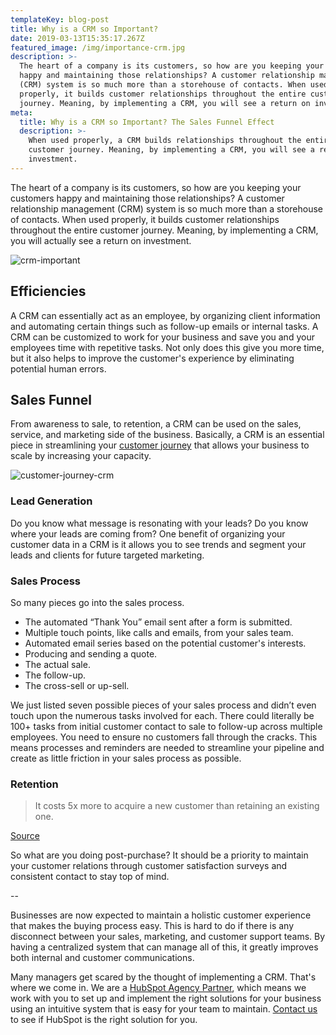 ```yaml
---
templateKey: blog-post
title: Why is a CRM so Important?
date: 2019-03-13T15:35:17.267Z
featured_image: /img/importance-crm.jpg
description: >-
  The heart of a company is its customers, so how are you keeping your customers
  happy and maintaining those relationships? A customer relationship management
  (CRM) system is so much more than a storehouse of contacts. When used
  properly, it builds customer relationships throughout the entire customer
  journey. Meaning, by implementing a CRM, you will see a return on investment.
meta:
  title: Why is a CRM so Important? The Sales Funnel Effect
  description: >-
    When used properly, a CRM builds relationships throughout the entire
    customer journey. Meaning, by implementing a CRM, you will see a return on
    investment.
---
```

The heart of a company is its customers, so how are you keeping your customers happy and maintaining those relationships? A customer relationship management (CRM) system is so much more than a storehouse of contacts. When used properly, it builds customer relationships throughout the entire customer journey. Meaning, by implementing a CRM, you will actually see a return on investment.

![crm-important](/img/importance-crm-sm.jpg "crm-important")

## Efficiencies

A CRM can essentially act as an employee, by organizing client information and automating certain things such as follow-up emails or internal tasks. A CRM can be customized to work for your business and save you and your employees time with repetitive tasks. Not only does this give you more time, but it also helps to improve the customer's experience by eliminating potential human errors.

## Sales Funnel

From awareness to sale, to retention, a CRM can be used on the sales, service, and marketing side of the business. Basically, a CRM is an essential piece in streamlining your [customer journey](http://www.stevewhittington.com/four-stages-customer-journey/) that allows your business to scale by increasing your capacity. 

![customer-journey-crm](/img/customer-journey-codifying.jpg "customer-journey-crm")

### Lead Generation

Do you know what message is resonating with your leads? Do you know where your leads are coming from? One benefit of organizing your customer data in a CRM is it allows you to see trends and segment your leads and clients for future targeted marketing. 

### Sales Process

So many pieces go into the sales process. 

* The automated “Thank You” email sent after a form is submitted. 
* Multiple touch points, like calls and emails, from your sales team. 
* Automated email series based on the potential customer's interests. 
* Producing and sending a quote. 
* The actual sale. 
* The follow-up. 
* The cross-sell or up-sell. 

We just listed seven possible pieces of your sales process and didn’t even touch upon the numerous tasks involved for each. There could literally be 100+ tasks from initial customer contact to sale to follow-up across multiple employees. You need to ensure no customers fall through the cracks. This means processes and reminders are needed to streamline your pipeline and create as little friction in your sales process as possible. 

### Retention

> It costs 5x more to acquire a new customer than retaining an existing one. 

[Source](https://www.outboundengine.com/blog/customer-retention-marketing-vs-customer-acquisition-marketing/)

So what are you doing post-purchase? It should be a priority to maintain your customer relations through customer satisfaction surveys and consistent contact to stay top of mind. 

\--

Businesses are now expected to maintain a holistic customer experience that makes the buying process easy. This is hard to do if there is any disconnect between your sales, marketing, and customer support teams. By having a centralized system that can manage all of this, it greatly improves both internal and customer communications.

Many managers get scared by the thought of implementing a CRM. That's where we come in. We are a [HubSpot Agency Partner](https://www.graphicintuitions.com/blog/gi-is-a-hubspot-agency-partner/), which means we work with you to set up and implement the right solutions for your business using an intuitive system that is easy for your team to maintain. [Contact us](https://www.graphicintuitions.com/contact) to see if HubSpot is the right solution for you.
